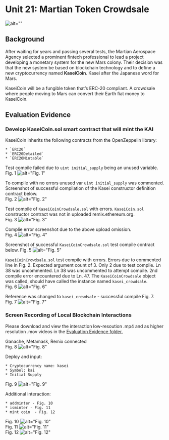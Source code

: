 # Unit 21: Martian Token Crowdsale

![alt=""](./Instructions/Images/application-image.png)

## Background

After waiting for years and passing several tests, the Martian Aerospace Agency selected a prominent fintech professional to lead a project developing a monetary system for the new Mars colony. Their decision was that the new system be based on blockchain technology and to define a new cryptocurrency named **KaseiCoin**. Kasei after the Japanese word for Mars.

KaseiCoin will be a fungible token that’s ERC-20 compliant. A crowdsale where people moving to Mars can convert their Earth fiat money to KaseiCoin.

## Evaluation Evidence

### Develop KaseiCoin.sol smart contract that will mint the KAI  

KaseiCoin inherits the following contracts from the OpenZeppelin library:  

    * `ERC20`  
    * `ERC20Detailed`  
    * `ERC20Mintable`  

Test compile failed due to `uint initial_supply` being an unused variable.  
Fig. 1  ![alt="Fig. 1"](evaluation-evidence/001-compile-error.png)  

To compile with no errors unused var `uint initial_supply` was commented. Screenshot of successful compilation of the Kasei constructor definition contract below.  
Fig. 2  ![alt="Fig. 2"](evaluation-evidence/002-compile-test-fix.png)  

Test compile of `KaseiCoinCrowdsale.sol` with errors. `KaseiCoin.sol` constructor contract was not in uploaded remix.ethereum.org.  
Fig. 3  ![alt="Fig. 3"](evaluation-evidence/003-compile-test-no-constuctor-contract.png)  

Complie error screenshot due to the above upload omission.  
Fig. 4  ![alt="Fig. 4"](evaluation-evidence/004-compile-test-note-pragma55.png)  

Screenshot of successful `KaseiCoinCrowdsale.sol` test compile contract below. 
Fig. 5  ![alt="Fig. 5"](evaluation-evidence/005-compile-test.png)  

`KaseiCoinCrowdsale.sol` test compile with errors. Errors due to commented line in Fig. 2. Expected argument count of 3. Only 2 due to test compile. Ln 38 was uncommented. Ln 38 was uncommented to attempt compile. 2nd compile error encountered due to Ln. 47. The `KaseiCoinCrowdsale` object was called, should have called the instance named `kasei_crowdsale`.   
Fig. 6  ![alt="Fig. 6"](evaluation-evidence/006-compile-test-args.png)  

Reference was changed to `kasei_crowdsale` - successful compile Fig. 7.  
Fig. 7  ![alt="Fig. 7"](evaluation-evidence/007-compile-test-fix.png)  

### Screen Recording of Local Blockchain Interactions  

Please download and view the interaction low-resoution .mp4 and as higher resolution .mov videos in the [Evaluation Evidence folder.](https://github.com/tiyub/unit-21-martian-token-crowdsale/tree/main/evaluation-evidence)


Ganache, Metamask, Remix connected  
Fig. 8  ![alt="Fig. 8"](evaluation-evidence/interaction-001-connect-ganache-metamask-remix.png)  

Deploy and input:  

    * Cryptocurrency name: kasei  
    * Symbol: kai   
    * Initial Supply  
Fig. 9  ![alt="Fig. 9"](evaluation-evidence/interaction-002-deploy-name-sym-iSupply.png)  

Additional interaction:  

    * addminter - Fig. 10  
    * isminter - Fig. 11  
    * mint coin  - Fig. 12  
        
Fig. 10  ![alt="Fig. 10"](evaluation-evidence/interaction-003-add-minter.png)  
Fig. 11  ![alt="Fig. 11"](evaluation-evidence/interaction-004-isminter.png)  
Fig. 12  ![alt="Fig. 12"](evaluation-evidence/interaction-005-minting.png)  